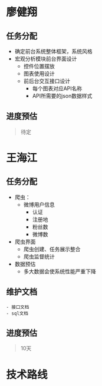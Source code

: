 # 廖健翔
## 任务分配
- 确定前台系统整体框架，系统风格
- 宏观分析模块前台界面设计
    - 控件位置摆放
    - 图表使用设计
    - 前后台交互接口设计
        - 每个图表对应API名称
        - API所需要的json数据样式
## 进度预估
> 待定

# 王海江
## 任务分配
- 爬虫：
    - 微博用户信息
        - 认证
        - 注册地
        - 粉丝数
        - 微博数
- 爬虫界面  
    - 爬虫创建、任务展示整合
    - 爬虫监督统计
- 数据预估
    - 多大数据会使系统性能严重下降
## 维护文档
    - 接口文档
    - sql文档
## 进度预估
> 10天

# 技术路线

